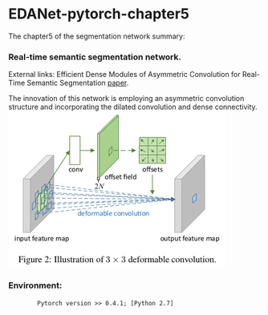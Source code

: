 # EDANet-pytorch-chapter5


The chapter5 of the segmentation network summary: 
### Real-time semantic segmentation network.

External links: Efficient Dense Modules of Asymmetric Convolution for Real-Time Semantic Segmentation [paper](https://arxiv.org/abs/1809.06323).

The innovation of this network is employing an asymmetric convolution structure and incorporating the dilated convolution and dense connectivity.
![image](https://github.com/hydxqing/DeformConvnet-pytorch-chapter4/blob/master/picture_in_paper/deformable_convolution.png)

### Environment: 
  
            Pytorch version >> 0.4.1; [Python 2.7]
